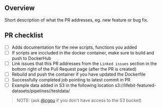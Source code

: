 ## Overview

Short description of what the PR addresses, eg. new feature or bug fix.

## PR checklist
 - [ ] Adds documentation for the new scripts, functions you added
 - [ ] If scripts are inccluded in the docker container, make sure to build and push to DockerHub
 - [ ] Link issues that this PR addresses from the `Linked issues` section in the bottom right of the Pull Request page (after the PR is created)
 - [ ] Rebuild and push the container if you have updated the Dockerfile
 - [ ] Successfully completed job pointing to latest commit in PR
 - [ ] Example data added in S3 in the following location s3://lifebit-featured-datasets/pipelines/<name-of-repo>/testdata/ 
> NOTE: (ask [@cgpu](https://github.com/cgpu) if you don't have access to the S3 bucket)